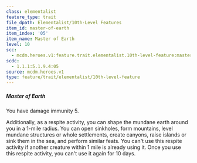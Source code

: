 ```yaml
---
class: elementalist
feature_type: trait
file_dpath: Elementalist/10th-Level Features
item_id: master-of-earth
item_index: '05'
item_name: Master of Earth
level: 10
scc:
  - mcdm.heroes.v1:feature.trait.elementalist.10th-level-feature:master-of-earth
scdc:
  - 1.1.1:5.1.9.4:05
source: mcdm.heroes.v1
type: feature/trait/elementalist/10th-level-feature
---
```


##### Master of Earth

You have damage immunity 5.

Additionally, as a respite activity, you can shape the mundane earth around you in a 1-mile radius. You can open sinkholes, form mountains, level mundane structures or whole settlements, create canyons, raise islands or sink them in the sea, and perform similar feats. You can't use this respite activity if another creature within 1 mile is already using it. Once you use this respite activity, you can't use it again for 10 days.

